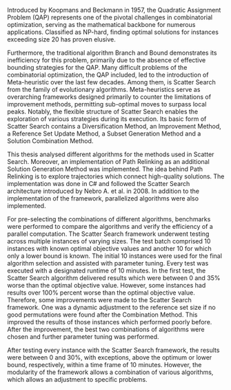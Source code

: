 Introduced by Koopmans and Beckmann in 1957, the Quadratic Assignment Problem (QAP)
represents one of the pivotal challenges in combinatorial optimization, serving as the mathematical backbone for numerous applications. Classified as NP-hard, finding optimal solutions
for instances exceeding size 20 has proven elusive.

Furthermore, the traditional algorithm Branch and Bound demonstrates its inefficiency for this problem, primarily due to the absence of effective bounding strategies for the QAP. Many difficult problems of the combinatorial optimization, the QAP included, led to the introduction of Meta-heuristic over the last few decades. Among them, is Scatter Search from the family of evolutionary algorithms. Meta-heuristics serve as overarching frameworks designed primarily to counter the limitations of improvement methods, permitting sub-optimal moves to surpass
local peaks. Notably, the flexible structure of Scatter Search enables the exploration of various strategies during its execution. Its basic form of Scatter Search contains a Diversification Method, an Improvement Method, a Reference Set Update Method, a Subset Generation Method
and a Solution Combination Method.

This thesis analysed different algorithms for the methods used in Scatter Search. Moreover, an implementation of Path Relinking as an additional Solution Generation Method was implemented. The idea behind Path Relinking is to explore trajectories which connect high-quality
solutions. The implementation was done in C# and followed the Scatter Search architecture introduced by Nebro A. et al. in 2008. In addition to the implementation of the framework, parallelized algorithms were also implemented.

For pre-selecting the combinations of different algorithms, benchmarks were performed to compare the algorithms and verify the efficiency of a parallel computation. 
The Scatter Search framework underwent testing across multiple instances of varying sizes. The test batch comprised 10 instances with known optimal objective values and another 10 for which only a lower bound is known. The initial 10 instances were used for the final algorithm selection and assisted with parameter tuning. Every test was executed with a designated runtime of 10 minutes. In the first test, the Scatter Search algorithm delivered results which were between 0 and 35%
worse than the optimal objective value. However, some instances had results over 100% percent worse than the optimal objective value. Therefore, some improvements were made to the
Scatter Search framework. One was a dynamic adjustment to the reference set size if no good
permutations were found after the Combination Method. This improved the results of those
instances which performed poorly before. After the improvement, the best two combinations of algorithms were chosen and further parameter tuning was performed.

After testing every instance with the Scatter Search framework, the results were between
0 and 30%, with exceptions, above the optimum or lower bound, respectively, within a time
frame of 10 minutes. However, the modularity of the framework allows a combination of various
algorithms, which allows an adjustment to specific problems.
